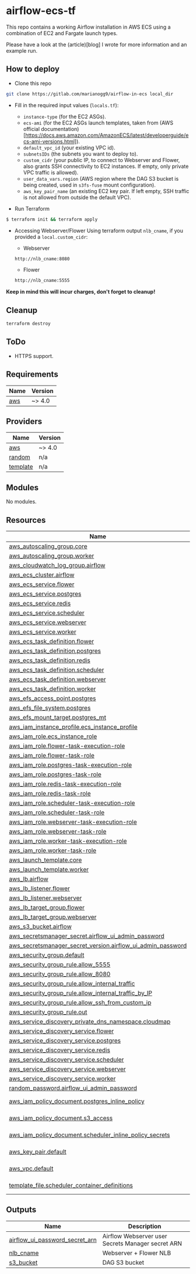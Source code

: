 # airflow-ecs-tf

This repo contains a working Airflow installation in AWS ECS using a combination of EC2 and Fargate launch types.

Please have a look at the (article)[blog] I wrote for more information and an example run.

## How to deploy

- Clone this repo
```bash
git clone https://gitlab.com/marianogg9/airflow-in-ecs local_dir
```

- Fill in the required input values (`locals.tf`):
  - `instance-type` (for the EC2 ASGs).
  - `ecs-ami` (for the EC2 ASGs launch templates, taken from (AWS official documentation)[https://docs.aws.amazon.com/AmazonECS/latest/developerguide/ecs-ami-versions.html]).
  - `default_vpc_id` (your existing VPC id).
  - `subnetsIDs` (the subnets you want to deploy to).
  - `custom_cidr` (your public IP, to connect to Webserver and Flower, also grants SSH connectivity to EC2 instances. If empty, only private VPC traffic is allowed).
  - `user_data_vars.region` (AWS region where the DAG S3 bucket is being created, used in `s3fs-fuse` mount configuration).
  - `aws_key_pair_name` (an existing EC2 key pair. If left empty, SSH traffic is not allowed from outside the default VPC).

- Run Terraform
```bash
$ terraform init && terraform apply
```

- Accessing Webserver/Flower
  Using terraform output `nlb_cname`, if you provided a `local.custom_cidr`:

  - Webserver
  ```bash
  http://nlb_cname:8080
  ```

  - Flower
  ```bash
  http://nlb_cname:5555
  ```

**Keep in mind this will incur charges, don't forget to cleanup!**

## Cleanup

```bash
terraform destroy
```

## ToDo
- HTTPS support.

<!-- BEGIN_TF_DOCS -->
## Requirements

| Name | Version |
|------|---------|
| <a name="requirement_aws"></a> [aws](#requirement\_aws) | ~> 4.0 |

## Providers

| Name | Version |
|------|---------|
| <a name="provider_aws"></a> [aws](#provider\_aws) | ~> 4.0 |
| <a name="provider_random"></a> [random](#provider\_random) | n/a |
| <a name="provider_template"></a> [template](#provider\_template) | n/a |

## Modules

No modules.

## Resources

| Name | Type |
|------|------|
| [aws_autoscaling_group.core](https://registry.terraform.io/providers/hashicorp/aws/latest/docs/resources/autoscaling_group) | resource |
| [aws_autoscaling_group.worker](https://registry.terraform.io/providers/hashicorp/aws/latest/docs/resources/autoscaling_group) | resource |
| [aws_cloudwatch_log_group.airflow](https://registry.terraform.io/providers/hashicorp/aws/latest/docs/resources/cloudwatch_log_group) | resource |
| [aws_ecs_cluster.airflow](https://registry.terraform.io/providers/hashicorp/aws/latest/docs/resources/ecs_cluster) | resource |
| [aws_ecs_service.flower](https://registry.terraform.io/providers/hashicorp/aws/latest/docs/resources/ecs_service) | resource |
| [aws_ecs_service.postgres](https://registry.terraform.io/providers/hashicorp/aws/latest/docs/resources/ecs_service) | resource |
| [aws_ecs_service.redis](https://registry.terraform.io/providers/hashicorp/aws/latest/docs/resources/ecs_service) | resource |
| [aws_ecs_service.scheduler](https://registry.terraform.io/providers/hashicorp/aws/latest/docs/resources/ecs_service) | resource |
| [aws_ecs_service.webserver](https://registry.terraform.io/providers/hashicorp/aws/latest/docs/resources/ecs_service) | resource |
| [aws_ecs_service.worker](https://registry.terraform.io/providers/hashicorp/aws/latest/docs/resources/ecs_service) | resource |
| [aws_ecs_task_definition.flower](https://registry.terraform.io/providers/hashicorp/aws/latest/docs/resources/ecs_task_definition) | resource |
| [aws_ecs_task_definition.postgres](https://registry.terraform.io/providers/hashicorp/aws/latest/docs/resources/ecs_task_definition) | resource |
| [aws_ecs_task_definition.redis](https://registry.terraform.io/providers/hashicorp/aws/latest/docs/resources/ecs_task_definition) | resource |
| [aws_ecs_task_definition.scheduler](https://registry.terraform.io/providers/hashicorp/aws/latest/docs/resources/ecs_task_definition) | resource |
| [aws_ecs_task_definition.webserver](https://registry.terraform.io/providers/hashicorp/aws/latest/docs/resources/ecs_task_definition) | resource |
| [aws_ecs_task_definition.worker](https://registry.terraform.io/providers/hashicorp/aws/latest/docs/resources/ecs_task_definition) | resource |
| [aws_efs_access_point.postgres](https://registry.terraform.io/providers/hashicorp/aws/latest/docs/resources/efs_access_point) | resource |
| [aws_efs_file_system.postgres](https://registry.terraform.io/providers/hashicorp/aws/latest/docs/resources/efs_file_system) | resource |
| [aws_efs_mount_target.postgres_mt](https://registry.terraform.io/providers/hashicorp/aws/latest/docs/resources/efs_mount_target) | resource |
| [aws_iam_instance_profile.ecs_instance_profile](https://registry.terraform.io/providers/hashicorp/aws/latest/docs/resources/iam_instance_profile) | resource |
| [aws_iam_role.ecs_instance_role](https://registry.terraform.io/providers/hashicorp/aws/latest/docs/resources/iam_role) | resource |
| [aws_iam_role.flower-task-execution-role](https://registry.terraform.io/providers/hashicorp/aws/latest/docs/resources/iam_role) | resource |
| [aws_iam_role.flower-task-role](https://registry.terraform.io/providers/hashicorp/aws/latest/docs/resources/iam_role) | resource |
| [aws_iam_role.postgres-task-execution-role](https://registry.terraform.io/providers/hashicorp/aws/latest/docs/resources/iam_role) | resource |
| [aws_iam_role.postgres-task-role](https://registry.terraform.io/providers/hashicorp/aws/latest/docs/resources/iam_role) | resource |
| [aws_iam_role.redis-task-execution-role](https://registry.terraform.io/providers/hashicorp/aws/latest/docs/resources/iam_role) | resource |
| [aws_iam_role.redis-task-role](https://registry.terraform.io/providers/hashicorp/aws/latest/docs/resources/iam_role) | resource |
| [aws_iam_role.scheduler-task-execution-role](https://registry.terraform.io/providers/hashicorp/aws/latest/docs/resources/iam_role) | resource |
| [aws_iam_role.scheduler-task-role](https://registry.terraform.io/providers/hashicorp/aws/latest/docs/resources/iam_role) | resource |
| [aws_iam_role.webserver-task-execution-role](https://registry.terraform.io/providers/hashicorp/aws/latest/docs/resources/iam_role) | resource |
| [aws_iam_role.webserver-task-role](https://registry.terraform.io/providers/hashicorp/aws/latest/docs/resources/iam_role) | resource |
| [aws_iam_role.worker-task-execution-role](https://registry.terraform.io/providers/hashicorp/aws/latest/docs/resources/iam_role) | resource |
| [aws_iam_role.worker-task-role](https://registry.terraform.io/providers/hashicorp/aws/latest/docs/resources/iam_role) | resource |
| [aws_launch_template.core](https://registry.terraform.io/providers/hashicorp/aws/latest/docs/resources/launch_template) | resource |
| [aws_launch_template.worker](https://registry.terraform.io/providers/hashicorp/aws/latest/docs/resources/launch_template) | resource |
| [aws_lb.airflow](https://registry.terraform.io/providers/hashicorp/aws/latest/docs/resources/lb) | resource |
| [aws_lb_listener.flower](https://registry.terraform.io/providers/hashicorp/aws/latest/docs/resources/lb_listener) | resource |
| [aws_lb_listener.webserver](https://registry.terraform.io/providers/hashicorp/aws/latest/docs/resources/lb_listener) | resource |
| [aws_lb_target_group.flower](https://registry.terraform.io/providers/hashicorp/aws/latest/docs/resources/lb_target_group) | resource |
| [aws_lb_target_group.webserver](https://registry.terraform.io/providers/hashicorp/aws/latest/docs/resources/lb_target_group) | resource |
| [aws_s3_bucket.airflow](https://registry.terraform.io/providers/hashicorp/aws/latest/docs/resources/s3_bucket) | resource |
| [aws_secretsmanager_secret.airflow_ui_admin_password](https://registry.terraform.io/providers/hashicorp/aws/latest/docs/resources/secretsmanager_secret) | resource |
| [aws_secretsmanager_secret_version.airflow_ui_admin_password](https://registry.terraform.io/providers/hashicorp/aws/latest/docs/resources/secretsmanager_secret_version) | resource |
| [aws_security_group.default](https://registry.terraform.io/providers/hashicorp/aws/latest/docs/resources/security_group) | resource |
| [aws_security_group_rule.allow_5555](https://registry.terraform.io/providers/hashicorp/aws/latest/docs/resources/security_group_rule) | resource |
| [aws_security_group_rule.allow_8080](https://registry.terraform.io/providers/hashicorp/aws/latest/docs/resources/security_group_rule) | resource |
| [aws_security_group_rule.allow_internal_traffic](https://registry.terraform.io/providers/hashicorp/aws/latest/docs/resources/security_group_rule) | resource |
| [aws_security_group_rule.allow_internal_traffic_by_IP](https://registry.terraform.io/providers/hashicorp/aws/latest/docs/resources/security_group_rule) | resource |
| [aws_security_group_rule.allow_ssh_from_custom_ip](https://registry.terraform.io/providers/hashicorp/aws/latest/docs/resources/security_group_rule) | resource |
| [aws_security_group_rule.out](https://registry.terraform.io/providers/hashicorp/aws/latest/docs/resources/security_group_rule) | resource |
| [aws_service_discovery_private_dns_namespace.cloudmap](https://registry.terraform.io/providers/hashicorp/aws/latest/docs/resources/service_discovery_private_dns_namespace) | resource |
| [aws_service_discovery_service.flower](https://registry.terraform.io/providers/hashicorp/aws/latest/docs/resources/service_discovery_service) | resource |
| [aws_service_discovery_service.postgres](https://registry.terraform.io/providers/hashicorp/aws/latest/docs/resources/service_discovery_service) | resource |
| [aws_service_discovery_service.redis](https://registry.terraform.io/providers/hashicorp/aws/latest/docs/resources/service_discovery_service) | resource |
| [aws_service_discovery_service.scheduler](https://registry.terraform.io/providers/hashicorp/aws/latest/docs/resources/service_discovery_service) | resource |
| [aws_service_discovery_service.webserver](https://registry.terraform.io/providers/hashicorp/aws/latest/docs/resources/service_discovery_service) | resource |
| [aws_service_discovery_service.worker](https://registry.terraform.io/providers/hashicorp/aws/latest/docs/resources/service_discovery_service) | resource |
| [random_password.airflow_ui_admin_password](https://registry.terraform.io/providers/hashicorp/random/latest/docs/resources/password) | resource |
| [aws_iam_policy_document.postgres_inline_policy](https://registry.terraform.io/providers/hashicorp/aws/latest/docs/data-sources/iam_policy_document) | data source |
| [aws_iam_policy_document.s3_access](https://registry.terraform.io/providers/hashicorp/aws/latest/docs/data-sources/iam_policy_document) | data source |
| [aws_iam_policy_document.scheduler_inline_policy_secrets](https://registry.terraform.io/providers/hashicorp/aws/latest/docs/data-sources/iam_policy_document) | data source |
| [aws_key_pair.default](https://registry.terraform.io/providers/hashicorp/aws/latest/docs/data-sources/key_pair) | data source |
| [aws_vpc.default](https://registry.terraform.io/providers/hashicorp/aws/latest/docs/data-sources/vpc) | data source |
| [template_file.scheduler_container_definitions](https://registry.terraform.io/providers/hashicorp/template/latest/docs/data-sources/file) | data source |

## Outputs

| Name | Description |
|------|-------------|
| <a name="output_airflow_ui_password_secret_arn"></a> [airflow\_ui\_password\_secret\_arn](#output\_airflow\_ui\_password\_secret\_arn) | Airflow Webserver user Secrets Manager secret ARN |
| <a name="output_nlb_cname"></a> [nlb\_cname](#output\_nlb\_cname) | Webserver + Flower NLB |
| <a name="output_s3_bucket"></a> [s3\_bucket](#output\_s3\_bucket) | DAG S3 bucket |
<!-- END_TF_DOCS -->